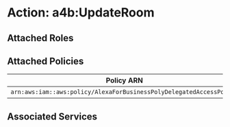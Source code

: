# Action: a4b:UpdateRoom

## Attached Roles

## Attached Policies

| Policy ARN | Policy Name |
|------------|-------------|
| `arn:aws:iam::aws:policy/AlexaForBusinessPolyDelegatedAccessPolicy` | [AlexaForBusinessPolyDelegatedAccessPolicy](../policies.md#alexaforbusinesspolydelegatedaccesspolicy) |

## Associated Services

